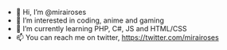 - 👋 Hi, I’m @mirairoses
- 👀 I’m interested in coding, anime and gaming
- 🌱 I’m currently learning PHP, C#, JS and HTML/CSS
- 📫 You can reach me on twitter, https://twitter.com/mirairoses

<!---
mirairoses/mirairoses is a ✨ special ✨ repository because its `README.md` (this file) appears on your GitHub profile.
You can click the Preview link to take a look at your changes.
--->

